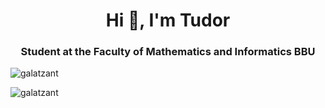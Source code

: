 <h1 align="center">Hi 👋, I'm Tudor</h1>
<h3 align="center">Student at the Faculty of Mathematics and Informatics BBU</h3>

<p><img align="center" src="https://github-readme-stats.vercel.app/api/top-langs?username=galatzant&show_icons=true&locale=en&layout=compact" alt="galatzant" /></p>

<p><img align="center" src="https://github-readme-stats.vercel.app/api/top-langs?username=galatzant&show_icons=true&locale=en&layout=compact" alt="galatzant" /></p>
